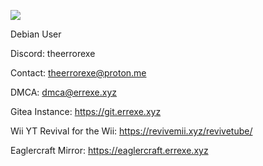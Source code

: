 ![](https://komarev.com/ghpvc/?username=TheErrorExe)

Debian User


Discord: theerrorexe

Contact: theerrorexe@proton.me




DMCA: dmca@errexe.xyz

Gitea Instance: https://git.errexe.xyz


Wii YT Revival for the Wii: https://revivemii.xyz/revivetube/


Eaglercraft Mirror: https://eaglercraft.errexe.xyz
